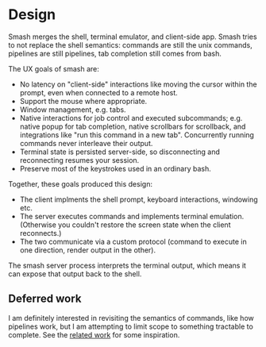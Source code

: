 # Design

Smash merges the shell, terminal emulator, and client-side app. Smash tries to
not replace the shell semantics: commands are still the unix commands, pipelines
are still pipelines, tab completion still comes from bash.

The UX goals of smash are:

- No latency on "client-side" interactions like moving the cursor within the
  prompt, even when connected to a remote host.
- Support the mouse where appropriate.
- Window management, e.g. tabs.
- Native interactions for job control and executed subcommands; e.g. native
  popup for tab completion, native scrollbars for scrollback, and integrations
  like "run this command in a new tab". Concurrently running commands never
  interleave their output.
- Terminal state is persisted server-side, so disconnecting and reconnecting
  resumes your session.
- Preserve most of the keystrokes used in an ordinary bash.

Together, these goals produced this design:

- The client implments the shell prompt, keyboard interactions, windowing etc.
- The server executes commands and implements terminal emulation. (Otherwise you
  couldn't restore the screen state when the client reconnects.)
- The two communicate via a custom protocol (command to execute in one
  direction, render output in the other).

The smash server process interprets the terminal output, which means it can
expose that output back to the shell.

## Deferred work

I am definitely interested in revisiting the semantics of commands, like how
pipelines work, but I am attempting to limit scope to something tractable to
complete. See the [related work](related.md) for some inspiration.
